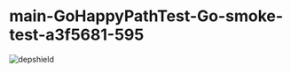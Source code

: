 # main-GoHappyPathTest-Go-smoke-test-a3f5681-595

![depshield](https://depshield.sonatype.org/badges/depshield-prod/main-GoHappyPathTest-Go-smoke-test-a3f5681-595/depshield.svg)